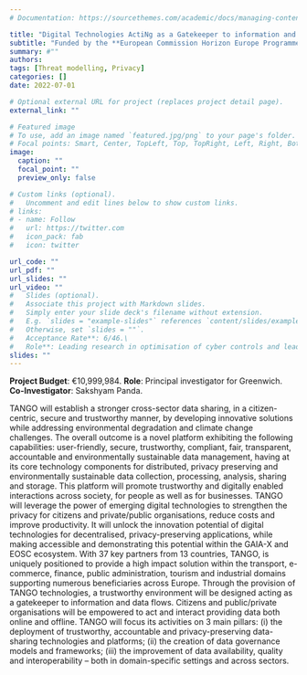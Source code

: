 ```yaml
---
# Documentation: https://sourcethemes.com/academic/docs/managing-content/

title: "Digital Technologies ActiNg as a Gatekeeper to information and data flOws"
subtitle: "Funded by the **European Commission Horizon Europe Programme**"
summary: #""
authors: 
tags: [Threat modelling, Privacy]
categories: []
date: 2022-07-01

# Optional external URL for project (replaces project detail page).
external_link: ""

# Featured image
# To use, add an image named `featured.jpg/png` to your page's folder.
# Focal points: Smart, Center, TopLeft, Top, TopRight, Left, Right, BottomLeft, Bottom, BottomRight.
image:
  caption: ""
  focal_point: ""
  preview_only: false

# Custom links (optional).
#   Uncomment and edit lines below to show custom links.
# links:
# - name: Follow
#   url: https://twitter.com
#   icon_pack: fab
#   icon: twitter

url_code: ""
url_pdf: ""
url_slides: ""
url_video: ""
#   Slides (optional).
#   Associate this project with Markdown slides.
#   Simply enter your slide deck's filename without extension.
#   E.g. `slides = "example-slides"` references `content/slides/example-slides.md`.
#   Otherwise, set `slides = ""`.
#   Acceptance Rate**: 6/46.\
#   Role**: Leading research in optimisation of cyber controls and lead the development of the Optimal Safeguards Tool #  (OST) for a healthcare cybersecurity use case (Work Package leader: Risk Management for Health Data Exchange).
slides: ""
---
```

**Project Budget**: €10,999,984.
**Role**: Principal investigator for Greenwich.
**Co-Investigator**: Sakshyam Panda.


TANGO will establish a stronger cross-sector data sharing, in a citizen-centric, secure and trustworthy manner, by developing innovative solutions while addressing environmental degradation and climate change challenges. The overall outcome is a novel platform exhibiting the following capabilities: user-friendly, secure, trustworthy, compliant, fair, transparent, accountable and environmentally sustainable data management, having at its core technology components for distributed, privacy preserving and environmentally sustainable data collection, processing, analysis, sharing and storage. This platform will promote trustworthy and digitally enabled interactions across society, for people as well as for businesses. TANGO will leverage the power of emerging digital technologies to strengthen the privacy for citizens and private/public organisations, reduce costs and improve productivity. It will unlock the innovation potential of digital technologies for decentralised, privacy-preserving applications, while making accessible and demonstrating this potential within the GAIA-X and EOSC ecosystem. With 37 key partners from 13 countries, TANGO, is uniquely positioned to provide a high impact solution within the transport, e-commerce, finance, public administration, tourism and industrial domains supporting numerous beneficiaries across Europe. Through the provision of TANGO technologies, a trustworthy environment will be designed acting as a gatekeeper to information and data flows. Citizens and public/private organisations will be empowered to act and interact providing data both online and offline. TANGO will focus its activities on 3 main pillars: (i) the deployment of trustworthy, accountable and privacy-preserving data- sharing technologies and platforms; (ii) the creation of data governance models and frameworks; (iii) the improvement of data availability, quality and interoperability – both in domain-specific settings and across sectors.
